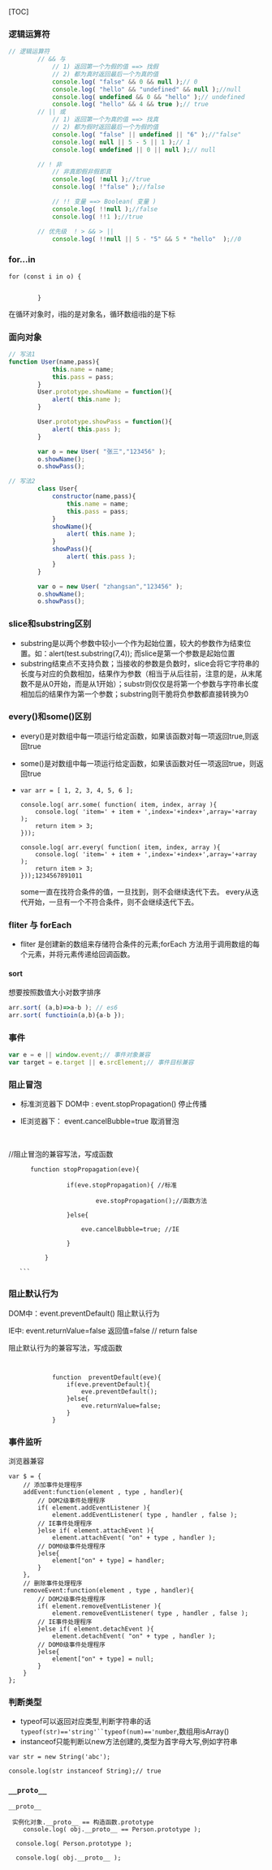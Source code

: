 [TOC]



### 逻辑运算符

```javascript
// 逻辑运算符
		// && 与
			// 1) 返回第一个为假的值 ==> 找假
			// 2) 都为真时返回最后一个为真的值
			console.log( "false" && 0 && null );// 0
			console.log( "hello" && "undefined" && null );//null
			console.log( undefined && 0 && "hello" );// undefined
			console.log( "hello" && 4 && true );// true
		// || 或
			// 1) 返回第一个为真的值 ==> 找真
			// 2) 都为假时返回最后一个为假的值
			console.log( "false" || undefined || "6" );//"false"
			console.log( null || 5 - 5 || 1 );// 1
			console.log( undefined || 0 || null );// null

		// ! 非
			// 非真即假非假即真
			console.log( !null );//true
			console.log( !"false" );//false

			// !! 变量 ==> Boolean( 变量 )
			console.log( !!null );//false
			console.log( !!1 );//true

		// 优先级  ! > && > ||
			console.log( !!null || 5 - "5" && 5 * "hello"  );//0
```

### for...in

```
for (const i in o) {
            
            
        }
```



在循环对象时，i指的是对象名，循环数组i指的是下标



### 面向对象

```javascript
// 写法1
function User(name,pass){
			this.name = name;
			this.pass = pass;
		}
		User.prototype.showName = function(){
			alert( this.name );
		}

		User.prototype.showPass = function(){
			alert( this.pass );
		}

		var o = new User( "张三","123456" );
		o.showName();
		o.showPass();

// 写法2
		class User{
			constructor(name,pass){
				this.name = name;
				this.pass = pass;
			}
			showName(){
				alert( this.name );
			}
			showPass(){
				alert( this.pass );
			}
		}

		var o = new User( "zhangsan","123456" );
		o.showName();
		o.showPass();

```

### slice和substring区别

* substring是以两个参数中较小一个作为起始位置，较大的参数作为结束位置。如：alert(test.substring(7,4)); 而slice是第一个参数是起始位置
* substring结束点不支持负数；当接收的参数是负数时，slice会将它字符串的长度与对应的负数相加，结果作为参数（相当于从后往前，注意的是，从末尾数不是从0开始，而是从1开始）；substr则仅仅是将第一个参数与字符串长度相加后的结果作为第一个参数；substring则干脆将负参数都直接转换为0

### every()和some()区别

- every()是对数组中每一项运行给定函数，如果该函数对每一项返回true,则返回true

- some()是对数组中每一项运行给定函数，如果该函数对任一项返回true，则返回true

- ```
  var arr = [ 1, 2, 3, 4, 5, 6 ]; 
  
  console.log( arr.some( function( item, index, array ){ 
      console.log( 'item=' + item + ',index='+index+',array='+array ); 
      return item > 3; 
  })); 
  
  console.log( arr.every( function( item, index, array ){ 
      console.log( 'item=' + item + ',index='+index+',array='+array ); 
      return item > 3; 
  }));1234567891011
  ```

  some一直在找符合条件的值，一旦找到，则不会继续迭代下去。 every从迭代开始，一旦有一个不符合条件，则不会继续迭代下去。

### fliter 与 forEach

* fliter 是创建新的数组来存储符合条件的元素;forEach 方法用于调用数组的每个元素，并将元素传递给回调函数。

#### sort

想要按照数值大小对数字排序

```javascript
arr.sort( (a,b)=>a-b ); // es6
arr.sort( functioin(a,b){a-b });
```

### 事件

```javascript
var e = e || window.event;// 事件对象兼容
var target = e.target || e.srcElement;// 事件目标兼容
```

### 阻止冒泡

* 标准浏览器下 DOM中 : event.stopPropagation()   停止传播

* IE浏览器下：         event.cancelBubble=true   取消冒泡

​            


 //阻止冒泡的兼容写法，写成函数

          function stopPropagation(eve){
    
                    if(eve.stopPropagation){ //标准
    
                            eve.stopPropagation();//函数方法
    
                    }else{
    
                        eve.cancelBubble=true; //IE
    
                    }
    
              }
    
       ```

### 阻止默认行为

DOM中：event.preventDefault()  阻止默认行为

IE中:  event.returnValue=false  返回值=false  // return  false 

阻止默认行为的兼容写法，写成函数

```

    
			function  preventDefault(eve){
				if(eve.preventDefault){
					eve.preventDefault();
				}else{
					eve.returnValue=false;
				}
			}
```

### 事件监听

浏览器兼容

```
var $ = {
	// 添加事件处理程序
	addEvent:function(element , type , handler){
		// DOM2级事件处理程序
		if( element.addEventListener ){
			element.addEventListener( type , handler , false );
		// IE事件处理程序
		}else if( element.attachEvent ){
			element.attachEvent( "on" + type , handler );
		// DOM0级事件处理程序
		}else{
			element["on" + type] = handler;
		}
	},
	// 删除事件处理程序
	removeEvent:function(element , type , handler){
		// DOM2级事件处理程序
		if( element.removeEventListener ){
			element.removeEventListener( type , handler , false );
		// IE事件处理程序
		}else if( element.detachEvent ){
			element.detachEvent( "on" + type , handler );
		// DOM0级事件处理程序
		}else{
			element["on" + type] = null;
		}
	}
};
```

### 判断类型

* typeof可以返回对应类型,判断字符串的话`typeof(str)=='string'``typeof(num)=='number`,数组用isArray()
* instanceof只能判断以new方法创建的,类型为首字母大写,例如字符串

```
var str = new String('abc');

console.log(str instanceof String);// true
```

### `__proto__`

`__proto__`

```
 实例化对象.__proto__ == 构造函数.prototype
    console.log( obj.__proto__ == Person.prototype );

  console.log( Person.prototype );

  console.log( obj.__proto__ );
```